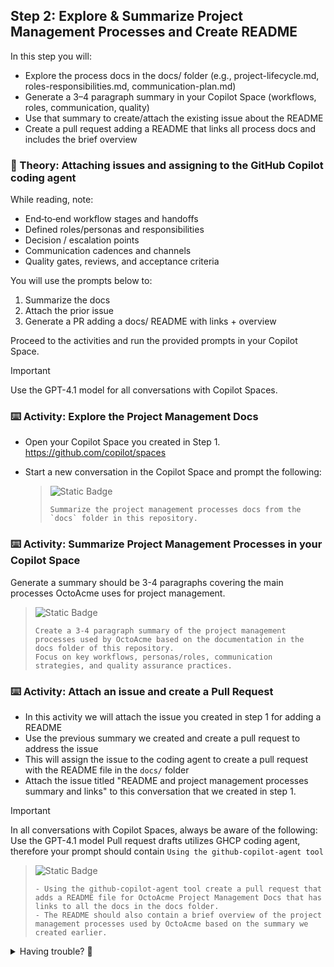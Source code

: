 ## Step 2: Explore & Summarize Project Management Processes and Create README

In this step you will:

- Explore the process docs in the docs/ folder (e.g., project-lifecycle.md, roles-responsibilities.md, communication-plan.md)
- Generate a 3–4 paragraph summary in your Copilot Space (workflows, roles, communication, quality)
- Use that summary to create/attach the existing issue about the README
- Create a pull request adding a README that links all process docs and includes the brief overview

### 📖 Theory: Attaching issues and assigning to the GitHub Copilot coding agent

While reading, note:

- End‑to‑end workflow stages and handoffs
- Defined roles/personas and responsibilities
- Decision / escalation points
- Communication cadences and channels
- Quality gates, reviews, and acceptance criteria

You will use the prompts below to:

1. Summarize the docs
2. Attach the prior issue
3. Generate a PR adding a docs/ README with links + overview

Proceed to the activities and run the provided prompts in your Copilot Space.

> [!IMPORTANT]
> Use the GPT-4.1 model for all conversations with Copilot Spaces.

### ⌨️ Activity: Explore the Project Management Docs

- Open your Copilot Space you created in Step 1. https://github.com/copilot/spaces
- Start a new conversation in the Copilot Space and prompt the following:
  
   > ![Static Badge](https://img.shields.io/badge/-Prompt-text?style=social&logo=github%20copilot)
   >
   > ```prompt
   > Summarize the project management processes docs from the `docs` folder in this repository.
   > ```

### ⌨️ Activity: Summarize Project Management Processes in your Copilot Space

Generate a summary should be 3-4 paragraphs covering the main processes OctoAcme uses for project management.

   > ![Static Badge](https://img.shields.io/badge/-Prompt-text?style=social&logo=github%20copilot)
   >
   > ```prompt
   > Create a 3-4 paragraph summary of the project management processes used by OctoAcme based on the documentation in the docs folder of this repository. 
   > Focus on key workflows, personas/roles, communication strategies, and quality assurance practices.
   > ```

<!-- image place holder -->

### ⌨️ Activity: Attach an issue and create a Pull Request

- In this activity we will attach the issue you created in step 1 for adding a README
- Use the previous summary we created and create a pull request to address the issue
- This will assign the issue to the coding agent to create a pull request with the README file in the `docs/` folder
- Attach the issue titled "README and project management processes summary and links" to this conversation that we created in step 1.

> [!IMPORTANT]
> In all conversations with Copilot Spaces, always be aware of the following:
> Use the GPT-4.1 model
> Pull request drafts utilizes GHCP coding agent, therefore your prompt should contain `Using the github-copilot-agent tool`

<!-- image place holder -->

   > ![Static Badge](https://img.shields.io/badge/-Prompt-text?style=social&logo=github%20copilot)
   >
   > ```prompt
   > - Using the github-copilot-agent tool create a pull request that adds a README file for OctoAcme Project Management Docs that has links to all the docs in the docs folder.
   > - The README should also contain a brief overview of the project management processes used by OctoAcme based on the summary we created earlier.
   > ```

<details>
<summary>Having trouble? 🤷</summary><br/>

- Look for files like `project-lifecycle.md`, `roles-responsibilities.md`, `communication-plan.md` in the docs folder
- Focus on understanding the overall workflow rather than memorizing every detail
- If using Copilot, try asking: "Summarize the project management processes in the docs folder"

</details>

